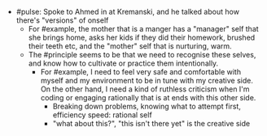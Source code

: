 + #pulse: Spoke to Ahmed in at Kremanski, and he talked about how there's "versions" of onself
	+ For #example, the mother that is a manger has a "manager" self that she brings home, asks her kids if they did their homework, brushed their teeth etc, and the "mother" self that is nurturing, warm.
	+ The #principle seems to be that we need to recognise these selves, and know how to cultivate or practice them intentionally.
		+ For #example, I need to feel very safe and comfortable with myself and my environment to be in tune with my creative side. On the other hand, I need a kind of ruthless criticism when I'm coding or engaging rationally that is at ends with this other side. 
			+ Breaking down problems, knowing what to attempt first, efficiency speed: rational self
			+ "what about this?", "this isn't there yet" is the creative side